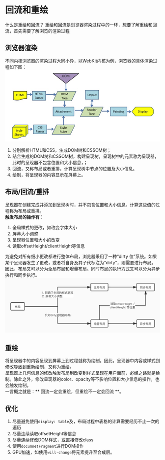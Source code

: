 # 回流和重绘
什么是重绘和回流？ 
重绘和回流是浏览器渲染过程中的一环，想要了解重绘和回流，首先需要了解浏览的渲染过程
## 浏览器渲染
不同内核浏览器的渲染过程大同小异，以WebKit内核为例，浏览器的具体渲染过程如下图：
![gpuFlow](../assets/gpuFlow.png)
1. 分别解析HTML和CSS，生成DOM树和CSSOM树；
2. 结合生成的DOM树和CSSOM树，构建呈现树，呈现树中的元素称为呈现器，此时的呈现器不包含位置和大小信息，；
3. 回流，又称布局或者重排，计算呈现树中节点的位置及大小信息。
4. 绘制，将呈现器的内容显示在屏幕上。

## 布局/回流/重排
呈现器在创建完成并添加到呈现树时，并不包含位置和大小信息。计算这些值的过程称为布局或重排。  
**触发布局的操作有：**
1. 全局样式的更改，如改变字体大小
2. 屏幕大小调整
3. 呈现器位置和大小的改变
4. 读取offsetHeight/clientHeight等信息

为避免对所有细小更改都进行整体布局，浏览器采用了一种“dirty 位”系统。如果某个呈现器发生了更改，或者将自身及其子代标注为“dirty”，则需要进行布局。  
因此，布局又可以分为全局布局和增量布局。同时布局的执行方式又可以分为异步执行和同步执行。
![layout](../assets/layout.jpg)

## 重绘
将呈现器中的内容呈现到屏幕上到过程就称为绘制。因此，呈现器中内容或样式到修改导致到重新绘制，又称为重绘。  
呈现器上几何信息的修改触发布局到改变到样式呈现在用户面前，必经之路就是绘制。除此之外，修改呈现器的color、opacity等不影响位置和大小信息的操作，也会触发绘制。  
一言概之就是：** 回流一定会重绘，但重绘不一定会回流 **。

## 优化
1. 尽量避免使用`display: table`及<Table>，布局过程中表格的计算需要经历不止一次的遍历
2. 尽量连续读取offsetHeight等信息
3. 尽量连续修改DOM样式，或直接修改class
4. 使用`documnetFragment`进行DOM操作
5. GPU加速，如使用`will-change`将元素提升至合成层。
